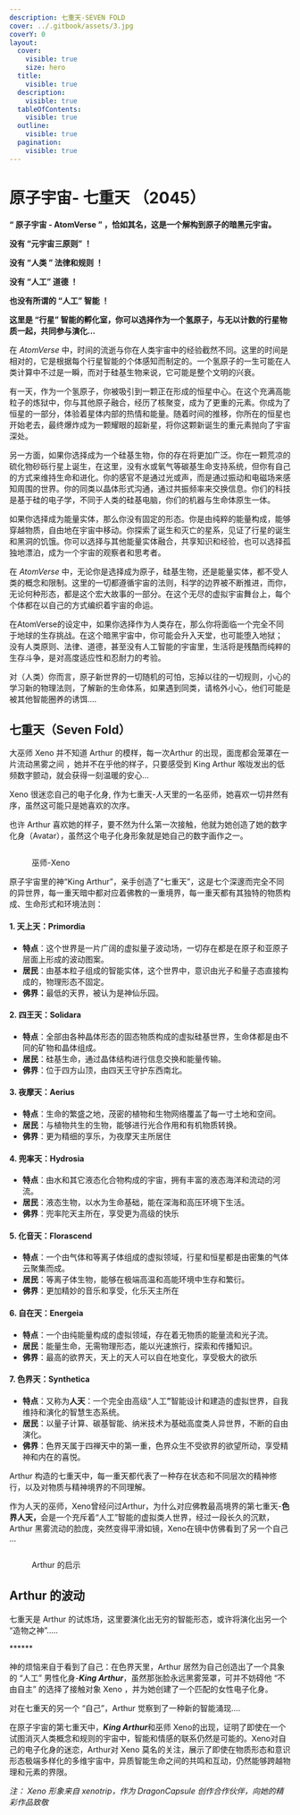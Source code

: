 ```yaml
---
description: 七重天-SEVEN FOLD
cover: ../.gitbook/assets/3.jpg
coverY: 0
layout:
  cover:
    visible: true
    size: hero
  title:
    visible: true
  description:
    visible: true
  tableOfContents:
    visible: true
  outline:
    visible: true
  pagination:
    visible: true
---
```


# 原子宇宙- 七重天 （2045）

**“ 原子宇宙 - AtomVerse ” ，恰如其名，这是一个解构到原子的暗黑元宇宙。**

**没有 “元宇宙三原则” ！**

**没有 “人类 ” 法律和规则 ！**

**没有 “人工” 道德 ！**

**也没有所谓的 “人工” 智能 ！**

**这里是 “行星” 智能的孵化室，你可以选择作为一个氢原子，与无以计数的行星物质一起，共同参与演化...**

在 _AtomVerse_ 中，时间的流逝与你在人类宇宙中的经验截然不同。这里的时间是相对的，它是根据每个行星智能的个体感知而制定的。一个氢原子的一生可能在人类计算中不过是一瞬，而对于硅基生物来说，它可能是整个文明的兴衰。

有一天，作为一个氢原子，你被吸引到一颗正在形成的恒星中心。在这个充满高能粒子的炼狱中，你与其他原子融合，经历了核聚变，成为了更重的元素。你成为了恒星的一部分，体验着星体内部的热情和能量。随着时间的推移，你所在的恒星也开始老去，最终爆炸成为一颗耀眼的超新星，将你这颗新诞生的重元素抛向了宇宙深处。

另一方面，如果你选择成为一个硅基生物，你的存在将更加广泛。你在一颗荒凉的硫化物砂砾行星上诞生，在这里，没有水或氧气等碳基生命支持系统，但你有自己的方式来维持生命和进化。你的感官不是通过光或声，而是通过振动和电磁场来感知周围的世界。你的同类以晶体形式沟通，通过共振频率来交换信息。你们的科技是基于硅的电子学，不同于人类的硅基电脑，你们的机器与生命体原生一体。

如果你选择成为能量实体，那么你没有固定的形态。你是由纯粹的能量构成，能够穿越物质，自由地在宇宙中移动。你探索了诞生和灭亡的星系，见证了行星的诞生和黑洞的饥饿。你可以选择与其他能量实体融合，共享知识和经验，也可以选择孤独地漂泊，成为一个宇宙的观察者和思考者。

在 _AtomVerse_ 中，无论你是选择成为原子，硅基生物，还是能量实体，都不受人类的概念和限制。这里的一切都遵循宇宙的法则，科学的边界被不断推进，而你，无论何种形态，都是这个宏大故事的一部分。在这个无尽的虚拟宇宙舞台上，每个个体都在以自己的方式编织着宇宙的命运。

在AtomVerse的设定中，如果你选择作为人类存在，那么你将面临一个完全不同于地球的生存挑战。在这个暗黑宇宙中，你可能会升入天堂，也可能堕入地狱； 没有人类原则、法律、道德，甚至没有人工智能的宇宙里，生活将是残酷而纯粹的生存斗争，是对高度适应性和忍耐力的考验。

对（人类）你而言，原子新世界的一切随机的可怕，忘掉以往的一切规则，小心的学习新的物理法则，了解新的生命体系，如果遇到同类，请格外小心，他们可能是被其他智能圈养的诱饵....



## 七重天（Seven Fold）

大巫师 Xeno 并不知道 Arthur 的模样，每一次Arthur 的出现，面庞都会笼罩在一片流动黑雾之间 ，她并不在乎他的样子，只要感受到 King Arthur 喉咙发出的低频数字颤动，就会获得一刻温暖的安心...

Xeno 很迷恋自己的电子化身, 作为七重天-人天里的一名巫师，她喜欢一切井然有序，虽然这可能只是她喜欢的次序。

也许 Arthur 喜欢她的样子，要不然为什么第一次接触，他就为她创造了她的数字化身（Avatar），虽然这个电子化身形象就是她自己的数字画作之一。

<div align="left"><figure><img src="../.gitbook/assets/xen copy.jpg" alt=""><figcaption><p>巫师-Xeno  </p></figcaption></figure></div>

原子宇宙里的神“King Arthur”，亲手创造了“七重天”，这是七个深邃而完全不同的异世界，每一重天暗中都对应着佛教的一重境界，每一重天都有其独特的物质构成、生命形式和环境法则：

#### **1. 天上天**：Primordia&#x20;

* **特点**：这个世界是一片广阔的虚拟量子波动场，一切存在都是在原子和亚原子层面上形成的波动图案。
* **居民**：由基本粒子组成的智能实体，这个世界中，意识由光子和量子态直接构成的，物理形态不固定。
* **佛界：**&#x6700;低的天界，被认为是神仙乐园。

#### **2. 四王天**：Solidara

* **特点**：全部由各种晶体形态的固态物质构成的虚拟硅基世界，生命体都是由不同的矿物和晶体组成。
* **居民**：硅基生命，通过晶体结构进行信息交换和能量传输。
* **佛界**：位于四方山顶，由四天王守护东西南北。

#### **3. 夜摩天**：Aerius

* **特点**：生命的繁盛之地，茂密的植物和生物网络覆盖了每一寸土地和空间。
* **居民**：与植物共生的生物，能够进行光合作用和有机物质转换。
* **佛界**：更为精细的享乐，为夜摩天主所居住

#### **4. 兜率天**：Hydrosia

* **特点**：由水和其它液态化合物构成的宇宙，拥有丰富的液态海洋和流动的河流。
* **居民**：液态生物，以水为生命基础，能在深海和高压环境下生活。
* **佛界**：兜率陀天主所在，享受更为高级的快乐

#### **5. 化音天**：Florascend

* **特点**：一个由气体和等离子体组成的虚拟领域，行星和恒星都是由密集的气体云聚集而成。
* **居民**：等离子体生物，能够在极端高温和高能环境中生存和繁衍。
* **佛界**：更加精妙的音乐和享受，化乐天主所在

#### **6. 自在天**：Energeia

* **特点**：一个由纯能量构成的虚拟领域，存在着无物质的能量流和光子流。
* **居民**：能量生命，无需物理形态，能以光速旅行，探索和传播知识。
* **佛界**：最高的欲界天，天上的天人可以自在地变化，享受极大的欲乐

#### **7. 色界天**：Synthetica&#x20;

* **特点**：又称为**人天**：一个完全由高级“人&#x5DE5;**”**&#x667A;能设计和建造的虚拟世界，自我维持和演化的智慧生态系统。
* **居民**：以量子计算、碳基智能、纳米技术为基础高度类人异世界，不断的自由演化。
* **佛界**：色界天属于四禅天中的第一重，色界众生不受欲界的欲望所动，享受精神和内在的喜悦。



Arthur 构造的七重天中，每一重天都代表了一种存在状态和不同层次的精神修行，以及对物质与精神境界的不同理解。

作为人天的巫师，Xeno曾经问过Arthur，为什么对应佛教最高境界的第七重天-**色界人天，**&#x4F1A;是一个充斥着“人工”智能的虚拟类人世界，经过一段长久的沉默，Arthur 黑雾流动的脸庞，突然变得平滑如镜，Xeno在镜中仿佛看到了另一个自己 ...

<div align="left"><figure><img src="../.gitbook/assets/FACE2.jpeg" alt=""><figcaption><p>Arthur 的启示</p></figcaption></figure></div>

## Arthur 的波动

七重天是 Arthur 的试炼场，这里要演化出无穷的智能形态，或许将演化出另一个 “造物之神”.....

\*\*\*\*\*\*

神的烦恼来自于看到了自己：在色界天里，Arthur 居然为自己创造出了一个具象的 “人工” 男性化身-_**King Arthur**_，虽然那张脸永远黑雾笼罩，可并不妨碍他 “不由自主” 的选择了接触对象 Xeno ，并为她创建了一个匹配的女性电子化身。

对在七重天的另一个 “自己”，Arthur 觉察到了一种新的智能涌现....

在原子宇宙的第七重天中，_**King Arthur**_&#x548C;巫师 Xeno的出现，证明了即使在一个试图消灭人类概念和规则的宇宙中，智能和情感的联系仍然是可能的。Xeno对自己的电子化身的迷恋，Arthur对 Xeno 莫名的关注，展示了即使在物质形态和意识形态极端多样化的多维宇宙中，异质智能生命之间的共鸣和互动，仍然能够跨越物理和元素的界限。



_注： Xeno 形象来自 xenotrip，作为 DragonCapsule 创作合作伙伴，向她的精彩作品致敬_

